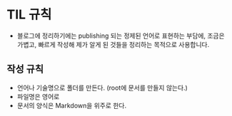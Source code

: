 # TIL 규칙

- 블로그에 정리하기에는 publishing 되는 정제된 언어로 표현하는 부담에, 조금은 가볍고, 빠르게 작성해 제가 알게 된 것들을 정리하는 목적으로 사용합니다.

## 작성 규칙

- 언어나 기술명으로 폴더를 만든다. (root에 문서를 만들지 않는다.)
- 파일명은 영어로
- 문서의 양식은 Markdown을 위주로 한다.
